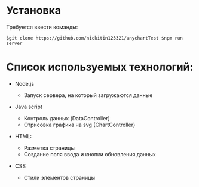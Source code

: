 # Установка

Требуется ввести команды:

`$git clone https://github.com/nickitin123321/anychartTest
$npm run server`

# Список используемых технологий:

- Node.js

  - Запуск сервера, на который загружаются данные 

- Java script

  - Контроль данных (DataController)
  - Отрисовка графика на svg (ChartController)

- HTML:

  - Разметка страницы
  - Создание поля ввода и кнопки обновления данных

- CSS
  - Cтили элементов страницы
